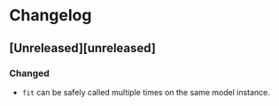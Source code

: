 # Changelog

## [Unreleased][unreleased]
### Changed
- `fit` can be safely called multiple times on the same model instance.
